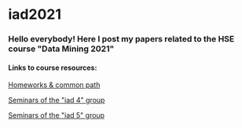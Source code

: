 # iad2021

### Hello everybody! Here I post my papers related to the HSE course "Data Mining 2021"

#### Links to course resources:
[Homeworks & common path](https://github.com/hse-ds/iad-intro-ds/tree/master/2021/homeworks)

[Seminars of the "iad 4" group](https://github.com/hse-ds/iad-intro-ds/tree/master/2021)

[Seminars of the "iad 5" group](https://github.com/V-Marco/hse_iad5_2021)
